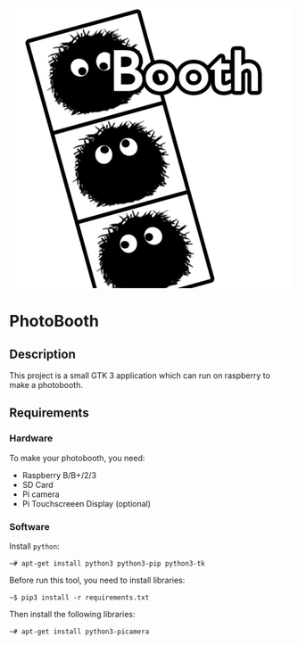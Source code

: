 ![Photobooth icons](photobooth/img/photobooth.png)
# PhotoBooth

## Description

This project is a small GTK 3 application which can run on raspberry
to make a photobooth.

## Requirements

### Hardware

To make your photobooth, you need:

- Raspberry B/B+/2/3
- SD Card
- Pi camera
- Pi Touchscreeen Display (optional)

### Software

Install `python`:
```shell
~# apt-get install python3 python3-pip python3-tk
```

Before run this tool, you need to install libraries:
```shell
~$ pip3 install -r requirements.txt
```

Then install the following libraries:
```shell
~# apt-get install python3-picamera
```
